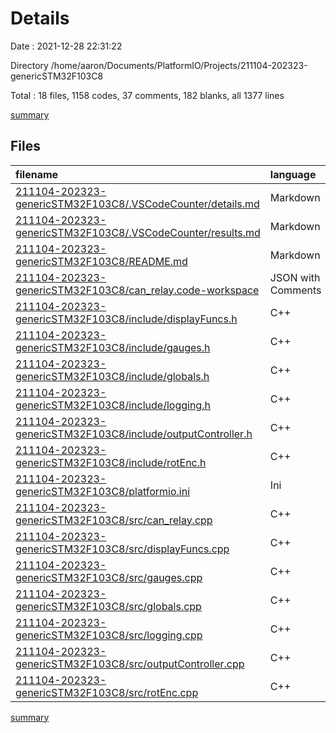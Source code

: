 # Details

Date : 2021-12-28 22:31:22

Directory /home/aaron/Documents/PlatformIO/Projects/211104-202323-genericSTM32F103C8

Total : 18 files,  1158 codes, 37 comments, 182 blanks, all 1377 lines

[summary](results.md)

## Files
| filename | language | code | comment | blank | total |
| :--- | :--- | ---: | ---: | ---: | ---: |
| [211104-202323-genericSTM32F103C8/.VSCodeCounter/details.md](/211104-202323-genericSTM32F103C8/.VSCodeCounter/details.md) | Markdown | 27 | 0 | 6 | 33 |
| [211104-202323-genericSTM32F103C8/.VSCodeCounter/results.md](/211104-202323-genericSTM32F103C8/.VSCodeCounter/results.md) | Markdown | 20 | 0 | 7 | 27 |
| [211104-202323-genericSTM32F103C8/README.md](/211104-202323-genericSTM32F103C8/README.md) | Markdown | 2 | 0 | 1 | 3 |
| [211104-202323-genericSTM32F103C8/can_relay.code-workspace](/211104-202323-genericSTM32F103C8/can_relay.code-workspace) | JSON with Comments | 8 | 0 | 0 | 8 |
| [211104-202323-genericSTM32F103C8/include/displayFuncs.h](/211104-202323-genericSTM32F103C8/include/displayFuncs.h) | C++ | 51 | 0 | 22 | 73 |
| [211104-202323-genericSTM32F103C8/include/gauges.h](/211104-202323-genericSTM32F103C8/include/gauges.h) | C++ | 22 | 0 | 6 | 28 |
| [211104-202323-genericSTM32F103C8/include/globals.h](/211104-202323-genericSTM32F103C8/include/globals.h) | C++ | 50 | 0 | 16 | 66 |
| [211104-202323-genericSTM32F103C8/include/logging.h](/211104-202323-genericSTM32F103C8/include/logging.h) | C++ | 15 | 1 | 5 | 21 |
| [211104-202323-genericSTM32F103C8/include/outputController.h](/211104-202323-genericSTM32F103C8/include/outputController.h) | C++ | 36 | 2 | 12 | 50 |
| [211104-202323-genericSTM32F103C8/include/rotEnc.h](/211104-202323-genericSTM32F103C8/include/rotEnc.h) | C++ | 23 | 1 | 9 | 33 |
| [211104-202323-genericSTM32F103C8/platformio.ini](/211104-202323-genericSTM32F103C8/platformio.ini) | Ini | 12 | 9 | 2 | 23 |
| [211104-202323-genericSTM32F103C8/src/can_relay.cpp](/211104-202323-genericSTM32F103C8/src/can_relay.cpp) | C++ | 240 | 20 | 30 | 290 |
| [211104-202323-genericSTM32F103C8/src/displayFuncs.cpp](/211104-202323-genericSTM32F103C8/src/displayFuncs.cpp) | C++ | 406 | 0 | 30 | 436 |
| [211104-202323-genericSTM32F103C8/src/gauges.cpp](/211104-202323-genericSTM32F103C8/src/gauges.cpp) | C++ | 54 | 0 | 7 | 61 |
| [211104-202323-genericSTM32F103C8/src/globals.cpp](/211104-202323-genericSTM32F103C8/src/globals.cpp) | C++ | 19 | 0 | 5 | 24 |
| [211104-202323-genericSTM32F103C8/src/logging.cpp](/211104-202323-genericSTM32F103C8/src/logging.cpp) | C++ | 63 | 0 | 4 | 67 |
| [211104-202323-genericSTM32F103C8/src/outputController.cpp](/211104-202323-genericSTM32F103C8/src/outputController.cpp) | C++ | 69 | 4 | 15 | 88 |
| [211104-202323-genericSTM32F103C8/src/rotEnc.cpp](/211104-202323-genericSTM32F103C8/src/rotEnc.cpp) | C++ | 41 | 0 | 5 | 46 |

[summary](results.md)